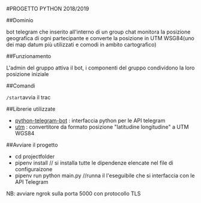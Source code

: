 #PROGETTO PYTHON 2018/2019

##Dominio

bot telegram che inserito all'interno di un group chat monitora la posizione geografica di ogni partecipante 
e converte la posizione in UTM WSG84(uno dei map datum più utilizzati e comodi in ambito cartografico)

##Funzionamento  

L'admin del gruppo attiva il bot, i componenti del gruppo condividono la loro posizione iniziale

##Comandi

`/start`avvia il trac

##Librerie utilizzate

- [python-telegram-bot](https://github.com/python-telegram-bot/python-telegram-bot) : interfaccia python per le API telegram
- [utm](https://github.com/Turbo87/utm) : convertitore da formato posizione "latitudine longitudine" a UTM WGS84


##Avviare il progetto
- cd projectfolder
- pipenv install // si installa tutte le dipendenze elencate nel file di configuraizone
- pipenv run python main.py //runna il l'eseguibile che si interfaccia con le API Telegram

NB: avviare ngrok sulla porta 5000 con protocollo TLS
